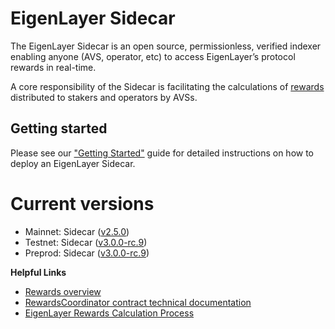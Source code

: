 # EigenLayer Sidecar

The EigenLayer Sidecar is an open source, permissionless, verified indexer enabling anyone (AVS, operator, etc) to access EigenLayer’s protocol rewards in real-time.

A core responsibility of the Sidecar is facilitating the calculations of [rewards](https://docs.eigenlayer.xyz/eigenlayer/rewards-claiming/rewards-claiming-overview) distributed to stakers and operators by AVSs.

## Getting started

Please see our ["Getting Started"](https://layr-labs.github.io/sidecar/running/getting-started) guide for detailed instructions on how to deploy an EigenLayer Sidecar.

# Current versions

* Mainnet: Sidecar ([v2.5.0](https://github.com/Layr-Labs/sidecar/releases/tag/v2.5.0))
* Testnet: Sidecar ([v3.0.0-rc.9](https://github.com/Layr-Labs/sidecar/releases/tag/v3.0.0-rc.9))
* Preprod: Sidecar ([v3.0.0-rc.9](https://github.com/Layr-Labs/sidecar/releases/tag/v3.0.0-rc.9))

**Helpful Links**

* [Rewards overview](https://docs.eigenlayer.xyz/eigenlayer/rewards-claiming/rewards-claiming-overview)
* [RewardsCoordinator contract technical documentation](https://github.com/Layr-Labs/eigenlayer-contracts/blob/dev/docs/core/RewardsCoordinator.md)
* [EigenLayer Rewards Calculation Process](https://hackmd.io/u-NHKEvtQ7m7CVDb4_42bA)


